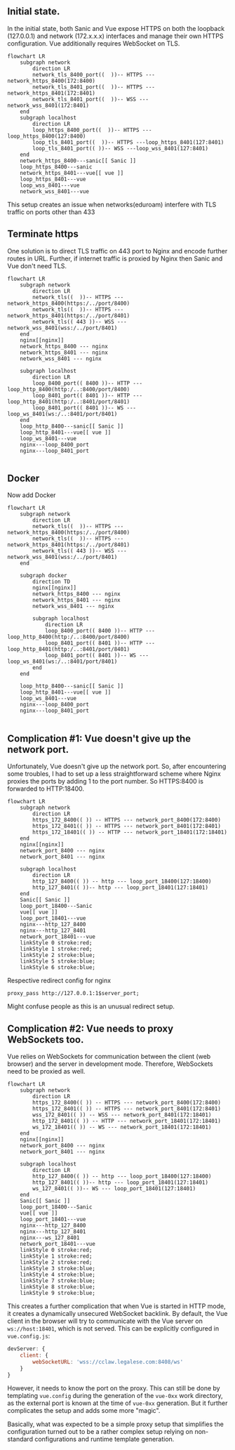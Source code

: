 ## Initial state.
In the initial state, both Sanic and Vue expose HTTPS on both the loopback (127.0.0.1) 
and network (172.x.x.x) interfaces and manage their own HTTPS configuration.
Vue additionally requires WebSocket on TLS.

```mermaid
flowchart LR
    subgraph network
        direction LR
        network_tls_8400_port((  ))-- HTTPS ---network_https_8400(172:8400)
        network_tls_8401_port((  ))-- HTTPS ---network_https_8401(172:8401)
        network_tls_8401_port((  ))-- WSS ---network_wss_8401(172:8401)
    end
    subgraph localhost
        direction LR
        loop_https_8400_port((  ))-- HTTPS ---loop_https_8400(127:8400)
        loop_tls_8401_port((  ))-- HTTPS ---loop_https_8401(127:8401)
        loop_tls_8401_port(( ))-- WSS ---loop_wss_8401(127:8401)
    end
    network_https_8400---sanic[[ Sanic ]]
    loop_https_8400---sanic
    network_https_8401---vue[[ vue ]]
    loop_https_8401---vue
    loop_wss_8401---vue
    network_wss_8401---vue
```

This setup creates an issue when networks(eduroam) interfere with TLS traffic on ports other than 433

## Terminate https
One solution is to direct TLS traffic on 443 port to Nginx and encode further routes in URL.
Further, if internet traffic is proxied by Nginx then Sanic and Vue don't need TLS.

```mermaid
flowchart LR
    subgraph network
        direction LR
        network_tls((  ))-- HTTPS ---network_https_8400(https:/../port/8400)
        network_tls((  ))-- HTTPS ---network_https_8401(https:/../port/8401)
        network_tls(( 443 ))-- WSS ---network_wss_8401(wss:/../port/8401)
    end
    nginx[[nginx]]
    network_https_8400 --- nginx
    network_https_8401 --- nginx
    network_wss_8401 --- nginx

    subgraph localhost
        direction LR
        loop_8400_port(( 8400 ))-- HTTP ---loop_http_8400(http:/..:8400/port/8400)
        loop_8401_port(( 8401 ))-- HTTP ---loop_http_8401(http:/..:8401/port/8401)
        loop_8401_port(( 8401 ))-- WS ---loop_ws_8401(ws:/..:8401/port/8401)
    end
    loop_http_8400---sanic[[ Sanic ]]
    loop_http_8401---vue[[ vue ]]
    loop_ws_8401---vue
    nginx---loop_8400_port
    nginx---loop_8401_port
 
```

## Docker
Now add Docker

```mermaid
flowchart LR
    subgraph network
        direction LR
        network_tls((  ))-- HTTPS ---network_https_8400(https:/../port/8400)
        network_tls((  ))-- HTTPS ---network_https_8401(https:/../port/8401)
        network_tls(( 443 ))-- WSS ---network_wss_8401(wss:/../port/8401)
    end

    subgraph docker
        direction TD
        nginx[[nginx]]
        network_https_8400 --- nginx
        network_https_8401 --- nginx
        network_wss_8401 --- nginx

        subgraph localhost
            direction LR
            loop_8400_port(( 8400 ))-- HTTP ---loop_http_8400(http:/..:8400/port/8400)
            loop_8401_port(( 8401 ))-- HTTP ---loop_http_8401(http:/..:8401/port/8401)
            loop_8401_port(( 8401 ))-- WS ---loop_ws_8401(ws:/..:8401/port/8401)
        end
    end

    loop_http_8400---sanic[[ Sanic ]]
    loop_http_8401---vue[[ vue ]]
    loop_ws_8401---vue
    nginx---loop_8400_port
    nginx---loop_8401_port
 
```

## Complication #1: Vue doesn't give up the network port.

Unfortunately, Vue doesn't give up the network port. So, after encountering some troubles,
I had to set up a less straightforward scheme where Nginx proxies the ports by adding 1 to the port number. 
So HTTPS:8400 is forwarded to HTTP:18400.

```mermaid
flowchart LR
    subgraph network
        direction LR
        https_172_8400(( )) -- HTTPS --- network_port_8400(172:8400)
        https_172_8401(( )) -- HTTPS --- network_port_8401(172:8401)
        https_172_18401(( )) -- HTTP --- network_port_18401(172:18401)
    end
    nginx[[nginx]]
    network_port_8400 --- nginx
    network_port_8401 --- nginx

    subgraph localhost
        direction LR
        http_127_8400(( )) -- http --- loop_port_18400(127:18400)
        http_127_8401(( ))-- http --- loop_port_18401(127:18401)
    end
    Sanic[[ Sanic ]]
    loop_port_18400---Sanic
    vue[[ vue ]]
    loop_port_18401---vue
    nginx---http_127_8400
    nginx---http_127_8401
    network_port_18401---vue
    linkStyle 0 stroke:red;
    linkStyle 1 stroke:red;
    linkStyle 2 stroke:blue;
    linkStyle 5 stroke:blue;
    linkStyle 6 stroke:blue;
```

Respective redirect config for nginx
```
proxy_pass http://127.0.0.1:1$server_port;
```
Might confuse people as this is an unusual redirect setup.

## Complication #2: Vue needs to proxy WebSockets too.
Vue relies on WebSockets for communication between the client (web browser) and the server in development mode. 
Therefore, WebSockets need to be proxied as well.

```mermaid
flowchart LR
    subgraph network
        direction LR
        https_172_8400(( )) -- HTTPS --- network_port_8400(172:8400)
        https_172_8401(( )) -- HTTPS --- network_port_8401(172:8401)
        wss_172_8401(( )) -- WSS --- network_port_8401(172:18401)
        http_172_8401(( )) -- HTTP --- network_port_18401(172:18401)
        ws_172_18401(( )) -- WS --- network_port_18401(172:18401)
    end
    nginx[[nginx]]
    network_port_8400 --- nginx
    network_port_8401 --- nginx

    subgraph localhost
        direction LR
        http_127_8400(( )) -- http --- loop_port_18400(127:18400)
        http_127_8401(( ))-- http --- loop_port_18401(127:18401)
        ws_127_8401(( ))-- WS --- loop_port_18401(127:18401)
    end
    Sanic[[ Sanic ]]
    loop_port_18400---Sanic
    vue[[ vue ]]
    loop_port_18401---vue
    nginx---http_127_8400
    nginx---http_127_8401
    nginx---ws_127_8401
    network_port_18401---vue
    linkStyle 0 stroke:red;
    linkStyle 1 stroke:red;
    linkStyle 2 stroke:red;
    linkStyle 3 stroke:blue;
    linkStyle 4 stroke:blue;
    linkStyle 7 stroke:blue;
    linkStyle 8 stroke:blue;
    linkStyle 9 stroke:blue;
```

This creates a further complication that when Vue is started in HTTP mode, 
it creates a dynamically unsecured WebSocket backlink. By default, the Vue client in the 
browser will try to communicate with the Vue server on `ws://host:18401`, which is not served. 
This can be explicitly configured in `vue.config.js`:

```javascript
devServer: {
    client: {
        webSocketURL: 'wss://cclaw.legalese.com:8408/ws'
    }
}
```
However, it needs to know the port on the proxy. This can still be done by templating `vue.config`
during the generation of the `vue-0xx` work directory, as the external port is known at the time of 
`vue-0xx` generation. But it further complicates the setup and adds some more "magic".

Basically, what was expected to be a simple proxy setup that simplifies the configuration turned 
out to be a rather complex setup relying on non-standard configurations and runtime template generation.